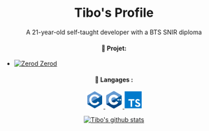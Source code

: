 <h1 align="center">  Tibo's Profile </h1> 
<div align="center">
<p>A 21-year-old self-taught developer with a BTS SNIR diploma</p>

<h4>🔭 Projet: </h4>

<div align="left">
<ul>
    <li><a href="https://github.com/zerod-rp"><img src="https://avatars.githubusercontent.com/u/176238227" alt="Zerod" style="width:30px;height:30px;"> Zerod</a></li>
</ul>
</div>

<h4>🧠 Langages :</h4>
<p>
<a href="https://www.cprogramming.com/" target="_blank" rel="noreferrer"> <img src="https://raw.githubusercontent.com/devicons/devicon/master/icons/c/c-original.svg" alt="c" width="40" height="40"/> </a> 
<a href="https://www.w3schools.com/cpp/" target="_blank" rel="noreferrer"> <img src="https://raw.githubusercontent.com/devicons/devicon/master/icons/cplusplus/cplusplus-original.svg" alt="cplusplus" width="40" height="40"/> </a>
<a href="https://www.typescriptlang.org/" target="_blank" rel="noreferrer"> <img src="https://raw.githubusercontent.com/devicons/devicon/master/icons/typescript/typescript-original.svg" alt="typescript" width="40" height="40"/> </a>
</p>

[![Tibo's github stats](https://github-readme-stats.vercel.app/api?username=i20h)](https://github.com/anuraghazra/github-readme-stats)
</div>